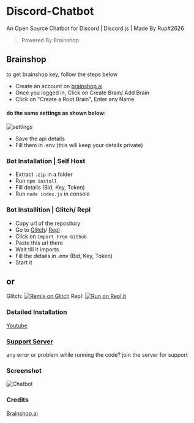 # Discord-Chatbot
An Open Source Chatbot for Discord | Discord.js | Made By Rup#2626
> Powered By Brainshop

## Brainshop 
to get brainshop key, follow the steps below
* Create an account on [brainshop.ai](https://brainshop.ai/)
* Once you logged in, Click on Create Brain/ Add Brain
* Click on "Create a Root Brain", Enter any Name

#### do the same settings as shown below:
![settings](https://cdn.discordapp.com/attachments/837202281618866207/837202384563994684/unknown.png)

* Save the api details
* Fill them in .env (this will keep your details private)

### Bot Installation | Self Host
* Extract `.zip` in a folder
* Run `npm install`
* Fill details (Bid, Key, Token)
* Run `node index.js` in console

### Bot Installition | Glitch/ Repl
* Copy url of the repository
* Go to [Glitch](https://glitch.com/)/ [Repl](https://replit.com/)
* Click on `Import From Github`
* Paste this url there
* Wait till it imports
* Fill the details in .env (Bid, Key, Token)
* Start it

## or
Glitch: [![Remix on Glitch](https://cdn.glitch.com/2703baf2-b643-4da7-ab91-7ee2a2d00b5b%2Fremix-button.svg)](https://glitch.com/edit/#!/discord-chatbot-glitch)
Repl: [![Run on Repl.it](https://repl.it/badge/github/TheRealGogeta/Discord-Chatbot)](https://replit.com/@TheRealGogeta/Discord-Chatbot)

### Detailed Installation
[Youtube](https://www.youtube.com/channel/UCkpN5Xw5EMqoPsfQWKpYYwA)

### [Support Server](https://discord.gg/ddEmXUPCE4)
any error or problem while running the code? join the server for support  

### Screenshot
![Chatbot](https://cdn.discordapp.com/attachments/837202281618866207/837217805640138762/Capture.PNG)

### Credits
[Brainshop.ai](https://brainshop.ai/)

